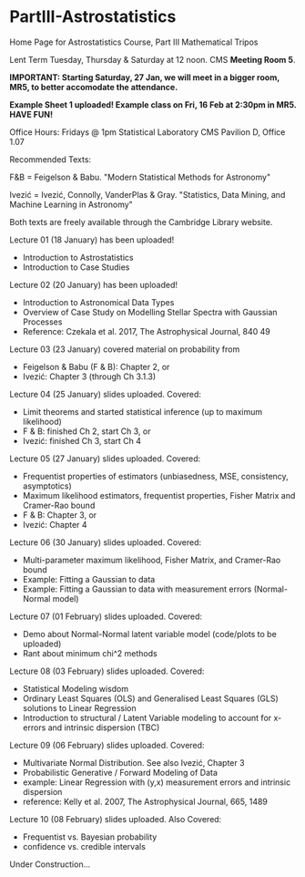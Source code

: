 # PartIII-Astrostatistics
Home Page for Astrostatistics Course, Part III Mathematical Tripos

Lent Term
Tuesday, Thursday & Saturday at 12 noon. CMS **Meeting Room 5**.

**IMPORTANT: Starting Saturday, 27 Jan, we will meet in a bigger room, MR5, to better accomodate the attendance.**

**Example Sheet 1 uploaded! Example class on Fri, 16 Feb at 2:30pm in MR5. HAVE FUN!**

Office Hours: Fridays @ 1pm
Statistical Laboratory
CMS Pavilion D, Office 1.07

Recommended Texts:

F&B = Feigelson & Babu. "Modern Statistical Methods for Astronomy"

Ivezić = Ivezić, Connolly, VanderPlas & Gray. "Statistics, Data Mining, and Machine Learning in Astronomy"

Both texts are freely available through the Cambridge Library website.

Lecture 01 (18 January) has been uploaded!
  * Introduction to Astrostatistics
  * Introduction to Case Studies

Lecture 02 (20 January) has been uploaded!
  * Introduction to Astronomical Data Types
  * Overview of Case Study on Modelling Stellar Spectra with Gaussian Processes
  * Reference: Czekala et al. 2017, The Astrophysical Journal, 840 49

Lecture 03 (23 January) covered material on probability from  
  * Feigelson & Babu (F & B): Chapter 2, or 
  * Ivezić: Chapter 3 (through Ch 3.1.3)

Lecture 04 (25 January) slides uploaded. Covered:
  * Limit theorems and started statistical inference (up to maximum likelihood)
  * F & B: finished Ch 2, start Ch 3, or
  * Ivezić: finished Ch 3, start Ch 4 
  
Lecture 05 (27 January) slides uploaded.  Covered:
  * Frequentist properties of estimators (unbiasedness, MSE, consistency, asymptotics)
  * Maximum likelihood estimators, frequentist properties, Fisher Matrix and Cramer-Rao bound
  * F & B: Chapter 3, or
  * Ivezić: Chapter 4
  
Lecture 06 (30 January) slides uploaded.  Covered:
  * Multi-parameter maximum likelihood, Fisher Matrix, and Cramer-Rao bound
  * Example: Fitting a Gaussian to data
  * Example: Fitting a Gaussian to data with measurement errors (Normal-Normal model)
  
Lecture 07 (01 February) slides uploaded.  Covered:
  * Demo about Normal-Normal latent variable model (code/plots to be uploaded)
  * Rant about minimum chi^2 methods
  
Lecture 08 (03 February) slides uploaded. Covered:
  * Statistical Modeling wisdom
  * Ordinary Least Squares (OLS) and Generalised Least Squares (GLS) solutions to Linear Regression
  * Introduction to structural / Latent Variable modeling to account for x-errors and intrinsic dispersion (TBC)

Lecture 09 (06 February) slides uploaded.  Covered:
  * Multivariate Normal Distribution.  See also Ivezić, Chapter 3
  * Probabilistic Generative / Forward Modeling of Data
  * example: Linear Regression with (y,x) measurement errors and intrinsic dispersion
  * reference: Kelly et al. 2007, The Astrophysical Journal, 665, 1489
  
Lecture 10 (08 February) slides uploaded. Also Covered:
  * Frequentist vs. Bayesian probability
  * confidence vs. credible intervals
  
Under Construction...
